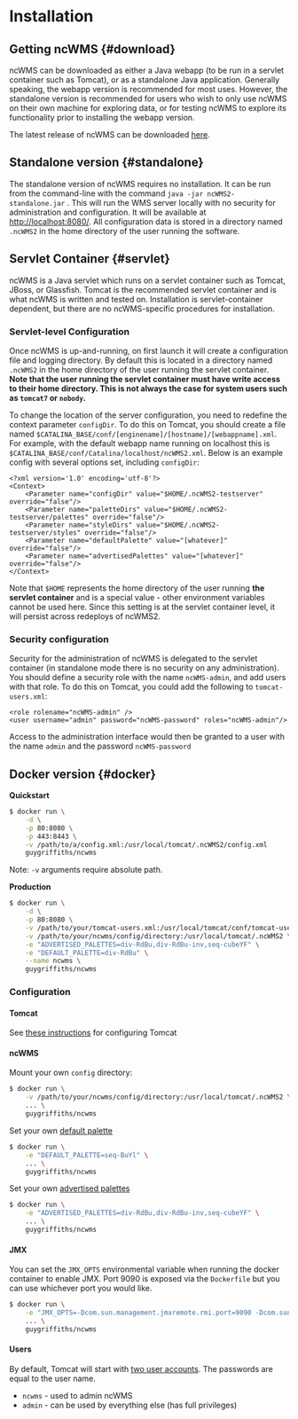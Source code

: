 # Installation

## Getting ncWMS {#download}

ncWMS can be downloaded as either a Java webapp (to be run in a servlet container such as Tomcat), or as a standalone Java application. Generally speaking, the webapp version is recommended for most uses. However, the standalone version is recommended for users who wish to only use ncWMS on their own machine for exploring data, or for testing ncWMS to explore its functionality prior to installing the webapp version.

The latest release of ncWMS can be downloaded [here](https://github.com/Reading-eScience-Centre/ncwms/releases/latest).

## Standalone version {#standalone}

The standalone version of ncWMS requires no installation. It can be run from the command-line with the command `java -jar ncWMS2-standalone.jar` . This will run the WMS server locally with no security for administration and configuration. It will be available at [http://localhost:8080/](http://localhost:8080/). All configuration data is stored in a directory named `.ncWMS2` in the home directory of the user running the software.

## Servlet Container {#servlet}

ncWMS is a Java servlet which runs on a servlet container such as Tomcat, JBoss, or Glassfish.  Tomcat is the recommended servlet container and is what ncWMS is written and tested on. Installation is servlet-container dependent, but there are no ncWMS-specific procedures for installation.

### Servlet-level Configuration

Once ncWMS is up-and-running, on first launch it will create a configuration file and logging directory. By default this is located in a directory named `.ncWMS2` in the home directory of the user running the servlet container. **Note that the user running the servlet container must have write access to their home directory. This is not always the case for system users such as `tomcat7` or `nobody`.**

To change the location of the server configuration, you need to redefine the context parameter `configDir`. To do this on Tomcat, you should create a file named `$CATALINA_BASE/conf/[enginename]/[hostname]/[webappname].xml`.  For example, with the default webapp name running on localhost this is `$CATALINA_BASE/conf/Catalina/localhost/ncWMS2.xml`. Below is an example config with several options set, including `configDir`:

```
<?xml version='1.0' encoding='utf-8'?>
<Context>
    <Parameter name="configDir" value="$HOME/.ncWMS2-testserver" override="false"/>
    <Parameter name="paletteDirs" value="$HOME/.ncWMS2-testserver/palettes" override="false"/>
    <Parameter name="styleDirs" value="$HOME/.ncWMS2-testserver/styles" override="false"/>
    <Parameter name="defaultPalette" value="[whatever]" override="false"/>
    <Parameter name="advertisedPalettes" value="[whatever]" override="false"/>
</Context>
```

Note that `$HOME` represents the home directory of the user running **the servlet container** and is a special value - other environment variables cannot be used here. Since this setting is at the servlet container level, it will persist across redeploys of ncWMS2.


### Security configuration

Security for the administration of ncWMS is delegated to the servlet container (in standalone mode there is no security on any administration). You should define a security role with the name `ncWMS-admin`, and add users with that role. To do this on Tomcat, you could add the following to `tomcat-users.xml`:

```
<role rolename="ncWMS-admin" />
<user username="admin" password="ncWMS-password" roles="ncWMS-admin"/>
```

Access to the administration interface would then be granted to a user with the name `admin` and the password `ncWMS-password`


## Docker version {#docker}

**Quickstart**

```bash
$ docker run \
    -d \
    -p 80:8080 \
    -p 443:8443 \
    -v /path/to/a/config.xml:/usr/local/tomcat/.ncWMS2/config.xml
    guygriffiths/ncwms
```

Note: `-v` arguments require absolute path.

**Production**

```bash
$ docker run \
    -d \
    -p 80:8080 \
    -v /path/to/your/tomcat-users.xml:/usr/local/tomcat/conf/tomcat-users.xml \
    -v /path/to/your/ncwms/config/directory:/usr/local/tomcat/.ncWMS2 \
    -e "ADVERTISED_PALETTES=div-RdBu,div-RdBu-inv,seq-cubeYF" \
    -e "DEFAULT_PALETTE=div-RdBu" \
    --name ncwms \
    guygriffiths/ncwms
```

### Configuration

#### Tomcat

See [these instructions](https://github.com/unidata/docker-tomcat) for configuring Tomcat


#### ncWMS

Mount your own `config` directory:

```bash
$ docker run \
    -v /path/to/your/ncwms/config/directory:/usr/local/tomcat/.ncWMS2 \
    ... \
    guygriffiths/ncwms
```

Set your own [default palette](04-usage.md#getmap)

```bash
$ docker run \
    -e "DEFAULT_PALETTE=seq-BuYl" \
    ... \
    guygriffiths/ncwms
```

Set your own [advertised palettes](04-usage.md#getmap)

```bash
$ docker run \
    -e "ADVERTISED_PALETTES=div-RdBu,div-RdBu-inv,seq-cubeYF" \
    ... \
    guygriffiths/ncwms
```

#### JMX

You can set the `JMX_OPTS` environmental variable when running the docker container to enable JMX. Port 9090 is exposed via the `Dockerfile` but you can use whichever port you would like.

```bash
$ docker run \
    -e "JMX_OPTS=-Dcom.sun.management.jmxremote.rmi.port=9090 -Dcom.sun.management.jmxremote=true -Dcom.sun.management.jmxremote.port=9090 -Dcom.sun.management.jmxremote.ssl=false -Dcom.sun.management.jmxremote.authenticate=false -Dcom.sun.management.jmxremote.local.only=false -Djava.rmi.server.hostname=0.0.0.0" \
    ... \
    guygriffiths/ncwms
```

#### Users

By default, Tomcat will start with [two user accounts](https://github.com/Reading-eScience-Centre/ncwms/blob/master/config/tomcat-users.xml). The passwords are equal to the user name.

* `ncwms` - used to admin ncWMS
* `admin` - can be used by everything else (has full privileges)

